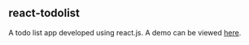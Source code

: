 ## react-todolist

A todo list app developed using react.js. A demo can be viewed [here](https://makezi.github.io/react-todolist).